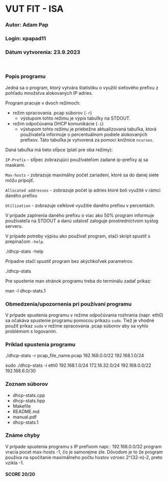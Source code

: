 # VUT FIT - ISA 

### Autor: Adam Pap
### Login: xpapad11
### Dátum vytvorenia: 23.9.2023 
<p>&nbsp;</p>

### Popis programu
Jedná sa o program, ktorý vytvára štatistiku o využití sieťového prefixu z pohľadu množstva alokovaných IP adries.

Program pracuje v dvoch režimoch:
- režim spracovania .pcap súborov (```-r```)
    - výstupom tohto režimu je výpis tabuľky na STDOUT.
- režim odpočúvania DHCP komunikácie (```-i```)  
    - výstupom tohto režimu je priebežne aktualizovaná tabuľka, ktorá používateľa informuje o percentuálnom podiele alokovaných prefixov. Táto tabuľka je vytvorená za pomoci knižnice ```ncurses```.

Daná tabuľka má tieto stĺpce (platí pre oba režimy):

```IP-Prefix``` - stĺpec zobrazujúci používateľom zadané ip-prefixy aj sa maskami.

```Max-hosts``` - zobrazuje maximálny počet zariadení, ktoré sa do danej siete môžu pripojiť.

```Allocated addresses``` - zobrazuje počet ip adries ktoré boli využité v rámci daného prefixu

```Utilization``` - zobrazuje celklové využitie daného prefixu v percentách.

V prípade zaplnenia daného prefixu o viac ako 50% program informuje používateľa na STDOUT a danú udalosť zaloguje prostredníctvom syslog serveru.

V prípade potreby výpisu ako používať program, stačí skript spustiť s prepínačom ```-help```.

./dhcp-stats -help

Prípadne stačí spustiť program bez akýchkoľvek parametrov.
 
 ./dhcp-stats

Pre spustenie man stránok programu treba do terminálu zadať príkaz:

man -l dhcp-stats.1

### Obmedzenia/upozornenia pri používaní programu
V prípade spustenia programu v režime odpočúvania rozhrania (napr. eth0) sa očakáva spustenie programu pomocou príkazu ```sudo```.
Tiež je vhodné použiť príkaz  ```sudo``` v režime spracovania .pcap súborov aby sa vyhlo problémom s logovaním.

### Príklad spustenia programu
./dhcp-stats -r pcap_file_name.pcap 192.168.0.0/22 192.168.1.0/24

sudo ./dhcp-stats -i eth0 192.168.1.0/24 172.16.32.0/24 192.168.0.0/22 192.168.6.0/30

### Zoznam súborov
 - dhcp-stats.cpp
 - dhcp-stats.hpp
 - Makefile
 - README.md
 - manual.pdf
 - dhcp-stats.1

 ### Známe chyby
 V prípade spustenia programu s IP prefixom napr.: 192.168.0.0/32 program vracia pocet max-hosts -1, čo je samorejme zle. Dôvodom je to že program používa na spočítanie maximálneho počtu hostov vzroec 2^(32-n)-2, preto vzikla -1.


#### SCORE 20/20
